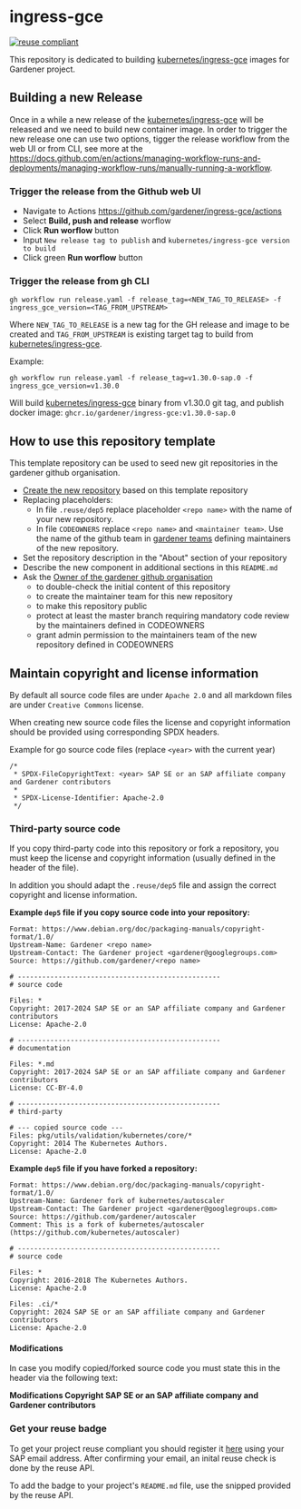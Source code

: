 # ingress-gce

[![reuse compliant](https://reuse.software/badge/reuse-compliant.svg)](https://reuse.software/)

This repository is dedicated to building [kubernetes/ingress-gce](https://github.com/kubernetes/ingress-gce) images for Gardener project.

## Building a new Release

Once in a while a new release of the
[kubernetes/ingress-gce](https://github.com/kubernetes/ingress-gce) will be
released and we need to build new container image. In order to trigger the new
release one can use two options, tigger the release workflow from the web UI or
from CLI, see more at the
https://docs.github.com/en/actions/managing-workflow-runs-and-deployments/managing-workflow-runs/manually-running-a-workflow.


### Trigger the release from the Github web UI

* Navigate to Actions https://github.com/gardener/ingress-gce/actions
* Select **Build, push and release** worflow
* Click **Run worflow** button
* Input `New release tag to publish` and `kubernetes/ingress-gce version to build`
* Click green **Run worflow** button

### Trigger the release from gh CLI

```shell
gh workflow run release.yaml -f release_tag=<NEW_TAG_TO_RELEASE> -f ingress_gce_version=<TAG_FROM_UPSTREAM>
```

Where `NEW_TAG_TO_RELEASE` is a new tag for the GH release and image to be
created and `TAG_FROM_UPSTREAM` is existing target tag to build from
[kubernetes/ingress-gce](https://github.com/kubernetes/ingress-gce).

Example:

```shell
gh workflow run release.yaml -f release_tag=v1.30.0-sap.0 -f ingress_gce_version=v1.30.0
```

Will build [kubernetes/ingress-gce](https://github.com/kubernetes/ingress-gce) binary from v1.30.0 git tag, and publish docker image: `ghcr.io/gardener/ingress-gce:v1.30.0-sap.0`


## How to use this repository template

This template repository can be used to seed new git repositories in the gardener github organisation.

- [Create the new repository](https://docs.github.com/en/free-pro-team@latest/github/creating-cloning-and-archiving-repositories/creating-a-repository-from-a-template)
  based on this template repository
- Replacing placeholders:
  - In file `.reuse/dep5` replace placeholder `<repo name>` with the name of your new repository.
  - In file `CODEOWNERS` replace `<repo name>` and `<maintainer team>`. Use the name of the github team in [gardener teams](https://github.com/orgs/gardener/teams) defining maintainers of the new repository.
- Set the repository description in the "About" section of your repository
- Describe the new component in additional sections in this `README.md`
- Ask the [Owner of the gardener github organisation](https://github.com/orgs/gardener/people?query=role%3Aowner)
  - to double-check the initial content of this repository
  - to create the maintainer team for this new repository
  - to make this repository public
  - protect at least the master branch requiring mandatory code review by the maintainers defined in CODEOWNERS
  - grant admin permission to the maintainers team of the new repository defined in CODEOWNERS

## Maintain copyright and license information
By default all source code files are under `Apache 2.0` and all markdown files are under `Creative Commons` license.

When creating new source code files the license and copyright information should be provided using corresponding SPDX headers.

Example for go source code files (replace `<year>` with the current year)
```
/*
 * SPDX-FileCopyrightText: <year> SAP SE or an SAP affiliate company and Gardener contributors
 *
 * SPDX-License-Identifier: Apache-2.0
 */
```

### Third-party source code

If you copy third-party code into this repository or fork a repository, you must keep the license and copyright information (usually defined in the header of the file).

In addition you should adapt the `.reuse/dep5` file and assign the correct copyright and license information.

**Example `dep5` file if you copy source code into your repository:**
```
Format: https://www.debian.org/doc/packaging-manuals/copyright-format/1.0/
Upstream-Name: Gardener <repo name>
Upstream-Contact: The Gardener project <gardener@googlegroups.com>
Source: https://github.com/gardener/<repo name>

# --------------------------------------------------
# source code

Files: *
Copyright: 2017-2024 SAP SE or an SAP affiliate company and Gardener contributors
License: Apache-2.0

# --------------------------------------------------
# documentation

Files: *.md
Copyright: 2017-2024 SAP SE or an SAP affiliate company and Gardener contributors
License: CC-BY-4.0

# --------------------------------------------------
# third-party

# --- copied source code ---
Files: pkg/utils/validation/kubernetes/core/*
Copyright: 2014 The Kubernetes Authors.
License: Apache-2.0
```
**Example `dep5` file if you have forked a repository:**
```
Format: https://www.debian.org/doc/packaging-manuals/copyright-format/1.0/
Upstream-Name: Gardener fork of kubernetes/autoscaler
Upstream-Contact: The Gardener project <gardener@googlegroups.com>
Source: https://github.com/gardener/autoscaler
Comment: This is a fork of kubernetes/autoscaler (https://github.com/kubernetes/autoscaler)

# --------------------------------------------------
# source code

Files: *
Copyright: 2016-2018 The Kubernetes Authors.
License: Apache-2.0

Files: .ci/*
Copyright: 2024 SAP SE or an SAP affiliate company and Gardener contributors
License: Apache-2.0
```

#### Modifications
In case you modify copied/forked source code you must state this in the header via the following text:

**Modifications Copyright <year> SAP SE or an SAP affiliate company and Gardener contributors**


### Get your reuse badge
To get your project reuse compliant you should register it [here](https://api.reuse.software/register) using your SAP email address. After confirming your email, an inital reuse check is done by the reuse API.

To add the badge to your project's `README.md` file, use the snipped provided by the reuse API.
